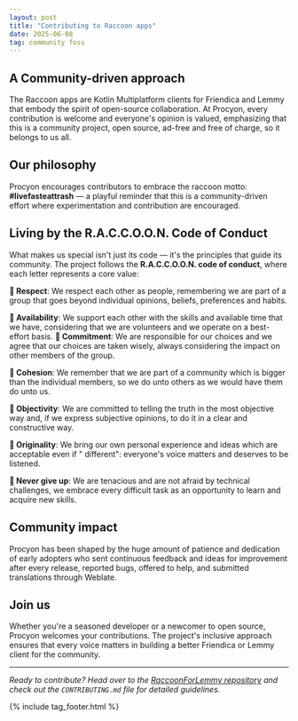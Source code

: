 ```yaml
---
layout: post
title: "Contributing to Raccoon apps"
date: 2025-06-08
tag: community foss 
---
```


## A Community-driven approach

The Raccoon apps are Kotlin Multiplatform clients for Friendica and Lemmy that embody the spirit of
open-source collaboration. At Procyon, every contribution is welcome and everyone's opinion is
valued, emphasizing that this is a community project, open source, ad-free and free of charge, so it
belongs to us all.

## Our philosophy

Procyon encourages contributors to embrace the raccoon motto: **#livefasteattrash** — a playful
reminder that this is a community-driven effort where experimentation and contribution are
encouraged.

## Living by the R.A.C.C.O.O.N. Code of Conduct

What makes us special isn't just its code — it's the principles that guide its community. The
project follows the **R.A.C.C.O.O.N. code of conduct**, where each letter represents a core value:

**🦝 Respect**: We respect each other as people, remembering we are part of a group that goes
beyond individual opinions, beliefs, preferences and habits.

**🦝 Availability**: We support each other with the skills and available time that we have,
considering that we are volunteers and we operate on a best-effort basis.
**🦝 Commitment**: We are responsible for our choices and we agree that our choices are taken
wisely, always considering the impact on other members of the group.

**🦝 Cohesion**: We remember that we are part of a community which is bigger than the individual
members, so we do unto others as we would have them do unto us.

**🦝 Objectivity**: We are committed to telling the truth in the most objective way and, if we
express subjective opinions, to do it in a clear and constructive way.

**🦝 Originality**: We bring our own personal experience and ideas which are acceptable even if "
different": everyone's voice matters and deserves to be listened.

**🦝 Never give up**: We are tenacious and are not afraid by technical challenges, we embrace
every difficult task as an opportunity to learn and acquire new skills.

## Community impact

Procyon has been shaped by the huge amount of patience and dedication of early adopters who sent
continuous feedback and ideas for improvement after every release, reported bugs, offered to help,
and submitted translations through Weblate.

## Join us

Whether you're a seasoned developer or a newcomer to open source, Procyon welcomes your
contributions. The project's inclusive approach ensures that every voice matters in building a
better Friendica or Lemmy client for the community.

---

*Ready to contribute? Head over to
the [RaccoonForLemmy repository](https://github.com/LiveFastEatTrashRaccoon/RaccoonForLemmy) and
check out the `CONTRIBUTING.md` file for detailed guidelines.*

{% include tag_footer.html %}
